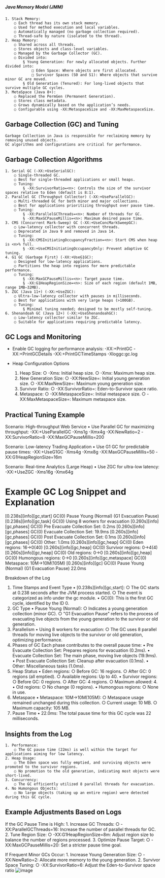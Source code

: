 <h5> Java Memory Model (JMM) </h5>
 
	1. Stack Memory:
		○ Each thread has its own stack memory.
		○ Used for method execution and local variables.
		○ Automatically managed (no garbage collection required).
		○ Thread-safe by nature (isolated to the thread).
	2. Heap Memory:
		○ Shared across all threads.
		○ Stores objects and class-level variables.
		○ Managed by the Garbage Collector (GC).
		○ Divided into:
			§ Young Generation: For newly allocated objects. Further divided into:
				□ Eden Space: Where objects are first allocated.
				□ Survivor Spaces (S0 and S1): Where objects that survive minor GC are moved.
			§ Old Generation (Tenured): For long-lived objects that survive multiple GC cycles.
	3. MetaSpace (Java 8+):
		○ Replaced the PermGen (Permanent Generation).
		○ Stores class metadata.
		○ Grows dynamically based on the application’s needs.
		○ Configurable using -XX:MetaspaceSize and -XX:MaxMetaspaceSize.

## Garbage Collection (GC) and Tuning
    Garbage Collection in Java is responsible for reclaiming memory by removing unused objects. 
    GC algorithms and configurations are critical for performance.

## Garbage Collection Algorithms
	1. Serial GC (-XX:+UseSerialGC):
		○ Single-threaded GC.
		○ Best for single-threaded applications or small heaps.
		○ Tuning:
			§ -XX:SurvivorRatio=<n>: Controls the size of the survivor spaces relative to Eden (default is 8:1).
	2. Parallel GC (Throughput Collector) (-XX:+UseParallelGC):
		○ Multi-threaded GC for both minor and major collections.
		○ Best for applications prioritizing throughput over pause time.
		○ Tuning:
			§ -XX:ParallelGCThreads=<n>: Number of threads for GC.
			§ -XX:MaxGCPauseMillis=<n>: Maximum desired pause time.
	3. CMS (Concurrent Mark-Sweep) GC (-XX:+UseConcMarkSweepGC):
		○ Low-latency collector with concurrent threads.
		○ Deprecated in Java 9 and removed in Java 14.
		○ Tuning:
			§ -XX:CMSInitiatingOccupancyFraction=<n>: Start CMS when heap is <n>% full.
			§ -XX:+UseCMSInitiatingOccupancyOnly: Prevent adaptive GC tuning.
	4. G1 GC (Garbage First) (-XX:+UseG1GC):
		○ Designed for low-latency applications.
		○ Partitions the heap into regions for more predictable performance.
		○ Tuning:
			§ -XX:MaxGCPauseMillis=<n>: Target pause time.
			§ -XX:G1HeapRegionSize=<n>: Size of each region (default 1MB, range 1MB–32MB).
	5. ZGC (Java 11+) (-XX:+UseZGC):
		○ Ultra-low-latency collector with pauses in milliseconds.
		○ Best for applications with very large heaps (>100GB).
		○ Tuning:
			§ Minimal tuning needed; designed to be mostly self-tuning.
	6. Shenandoah GC (Java 12+) (-XX:+UseShenandoahGC):
		○ Low-latency collector similar to ZGC.
		○ Suitable for applications requiring predictable latency.


## GC Logs and Monitoring
* Enable GC logging for performance analysis:
   -XX:+PrintGC -XX:+PrintGCDetails -XX:+PrintGCTimeStamps -Xloggc:gc.log

* Heap Configuration Options
	1. Heap Size:
		○ -Xms<size>: Initial heap size.
		○ -Xmx<size>: Maximum heap size.
	2. New Generation Size:
		○ -XX:NewSize=<size>: Initial young generation size.
		○ -XX:MaxNewSize=<size>: Maximum young generation size.
	3. Survivor Ratio:
		○ -XX:SurvivorRatio=<n>: Eden-to-Survivor space ratio.
	4. Metaspace:
		○ -XX:MetaspaceSize=<size>: Initial metaspace size.
		○ -XX:MaxMetaspaceSize=<size>: Maximum metaspace size.

## Practical Tuning Example
 Scenario: High-throughput Web Service
	• Use Parallel GC for maximizing throughput:
	-XX:+UseParallelGC -Xms1g -Xmx4g -XX:NewRatio=2 -XX:SurvivorRatio=8 -XX:MaxGCPauseMillis=200

 Scenario: Low-latency Trading Application
	• Use G1 GC for predictable pause times:
         -XX:+UseG1GC -Xms4g -Xmx8g -XX:MaxGCPauseMillis=50 -XX:G1HeapRegionSize=16m
 
 Scenario: Real-time Analytics (Large Heap)
	• Use ZGC for ultra-low latency:
        -XX:+UseZGC -Xms16g -Xmx64g


# Example GC Log Snippet and Explanation


[0.238s][info][gc,start] GC(0) Pause Young (Normal) (G1 Evacuation Pause)
[0.238s][info][gc,task] GC(0) Using 8 workers for evacuation
[0.260s][info][gc,phases] GC(0)   Pre Evacuate Collection Set: 0.2ms
[0.260s][info][gc,phases] GC(0)   Evacuate Collection Set: 19.9ms
[0.260s][info][gc,phases] GC(0)   Post Evacuate Collection Set: 0.1ms
[0.260s][info][gc,phases] GC(0)   Other: 1.0ms
[0.260s][info][gc,heap] GC(0) Eden regions: 16->0(40)
[0.260s][info][gc,heap] GC(0) Survivor regions: 0->4(4)
[0.260s][info][gc,heap] GC(0) Old regions: 0->0
[0.260s][info][gc,heap] GC(0) Humongous regions: 0->0
[0.260s][info][gc,metaspace] GC(0) Metaspace: 10M->10M(105M)
[0.260s][info][gc] GC(0) Pause Young (Normal) (G1 Evacuation Pause) 22.0ms


Breakdown of the Log
1. Time Stamps and Event Type
	• [0.238s][info][gc,start]:
		○ The GC starts at 0.238 seconds after the JVM process started.
		○ The event is categorized as info under the gc module.
	• GC(0): This is the first GC cycle, identified by the ID 0.
2. GC Type
	• Pause Young (Normal):
		○ Indicates a young generation collection (minor GC).
		○ "G1 Evacuation Pause" refers to the process of evacuating live objects from the young generation to the survivor or old generation.
3. Parallelism
	• Using 8 workers for evacuation:
		○ The GC uses 8 parallel threads for moving live objects to the survivor or old generation, optimizing performance.
4. Phases of GC
Each phase contributes to the overall pause time:
	• Pre Evacuate Collection Set: Prepares regions for evacuation (0.2ms).
	• Evacuate Collection Set: The main phase, moving live objects (19.9ms).
	• Post Evacuate Collection Set: Cleanup after evacuation (0.1ms).
	• Other: Miscellaneous tasks (1.0ms).
5. Heap Status
	• Eden regions:
		○ Before GC: 16 regions.
		○ After GC: 0 regions (all emptied).
		○ Available regions: Up to 40.
	• Survivor regions:
		○ Before GC: 0 regions.
		○ After GC: 4 regions.
		○ Maximum allowed: 4.
	• Old regions:
		○ No change (0 regions).
	• Humongous regions:
		○ None in use.
6. Metaspace
	• Metaspace: 10M->10M(105M):
		○ Metaspace usage remained unchanged during this collection.
		○ Current usage: 10 MB.
		○ Maximum capacity: 105 MB.
7. Pause Time
	• 22.0ms: The total pause time for this GC cycle was 22 milliseconds.

## Insights from the Log
	1. Performance:
		○ The GC pause time (22ms) is well within the target for applications aiming for low latency.
	2. Heap Usage:
		○ The Eden space was fully emptied, and surviving objects were promoted to the survivor regions.
		○ No promotion to the old generation, indicating most objects were short-lived.
	3. Concurrency:
		○ The GC efficiently utilized 8 parallel threads for evacuation.
	4. No Humongous Objects:
		○ No large objects (taking up an entire region) were detected during this GC cycle.

## Example Adjustments Based on Logs

If the GC Pause Time is High:
	1. Increase GC Threads:
		○ -XX:ParallelGCThreads=16: Increase the number of parallel threads for GC.
	2. Tune Region Size:
		○ -XX:G1HeapRegionSize=8m: Adjust region size to balance the number of regions processed.
	3. Optimize Pause Target:
		○ -XX:MaxGCPauseMillis=20: Set a stricter pause time goal.
  
If Frequent Minor GCs Occur:
	1. Increase Young Generation Size:
		○ -XX:NewRatio=2: Allocate more memory to the young generation.
	2. Survivor Space Tuning:
		○ -XX:SurvivorRatio=6: Adjust the Eden-to-Survivor space ratio
![image](https://github.com/user-attachments/assets/b5437478-5c02-44fd-98bc-19a0f002274f)
